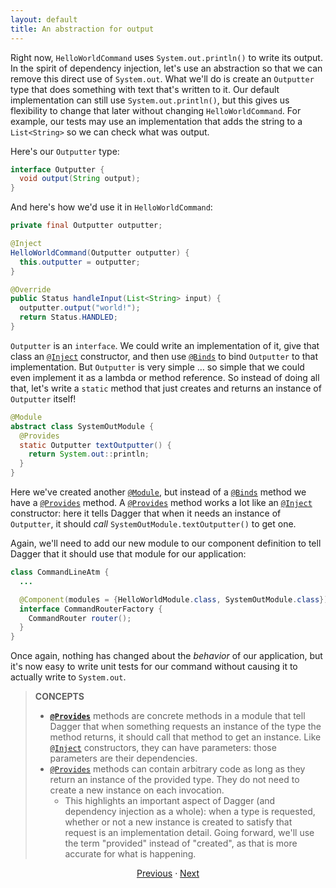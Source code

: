 ```yaml
---
layout: default
title: An abstraction for output
---
```


Right now, `HelloWorldCommand` uses `System.out.println()` to write its output.
In the spirit of dependency injection, let's use an abstraction so that we can
remove this direct use of `System.out`. What we'll do is create an `Outputter`
type that does something with text that's written to it. Our default
implementation can still use `System.out.println()`, but this gives us
flexibility to change that later without changing `HelloWorldCommand`. For
example, our tests may use an implementation that adds the string to a
`List<String>` so we can check what was output.

Here's our `Outputter` type:

```java
interface Outputter {
  void output(String output);
}
```

And here's how we'd use it in `HelloWorldCommand`:

```java
private final Outputter outputter;

@Inject
HelloWorldCommand(Outputter outputter) {
  this.outputter = outputter;
}

@Override
public Status handleInput(List<String> input) {
  outputter.output("world!");
  return Status.HANDLED;
}
```

`Outputter` is an `interface`. We could write an implementation of it, give that
class an [`@Inject`] constructor, and then use [`@Binds`] to bind `Outputter` to
that implementation. But `Outputter` is very simple … so simple that we could
even implement it as a lambda or method reference. So instead of doing all that,
let's write a `static` method that just creates and returns an instance of
`Outputter` itself!

```java
@Module
abstract class SystemOutModule {
  @Provides
  static Outputter textOutputter() {
    return System.out::println;
  }
}
```

Here we've created another [`@Module`], but instead of a [`@Binds`] method we
have a [`@Provides`] method. A [`@Provides`] method works a lot like an
[`@Inject`] constructor: here it tells Dagger that when it needs an instance of
`Outputter`, it should _call_ `SystemOutModule.textOutputter()` to get one.

Again, we'll need to add our new module to our component definition to tell
Dagger that it should use that module for our application:

```java
class CommandLineAtm {
  ...

  @Component(modules = {HelloWorldModule.class, SystemOutModule.class})
  interface CommandRouterFactory {
    CommandRouter router();
  }
}
```

Once again, nothing has changed about the _behavior_ of our application, but
it's now easy to write unit tests for our command without causing it to actually
write to `System.out`.

> **CONCEPTS**
>
> *   **[`@Provides`]** methods are concrete methods in a module that tell
>     Dagger that when something requests an instance of the type the method
>     returns, it should call that method to get an instance. Like [`@Inject`]
>     constructors, they can have parameters: those parameters are their
>     dependencies.
> *   [`@Provides`] methods can contain arbitrary code as long as they return an
>     instance of the provided type. They do not need to create a new instance
>     on each invocation.
>     *   This highlights an important aspect of Dagger (and dependency
>         injection as a whole): when a type is requested, whether or not a new
>         instance is created to satisfy that request is an implementation
>         detail. Going forward, we'll use the term "provided" instead of
>         "created", as that is more accurate for what is happening.

<section style="text-align: center" markdown="1">

[Previous](04-depending-on-interface) · [Next](06-new-command)

</section>

[`@Binds`]: https://dagger.dev/api/latest/dagger/Binds.html
[`@Inject`]: http://docs.oracle.com/javaee/7/api/javax/inject/Inject.html
[`@Module`]: https://dagger.dev/api/latest/dagger/Module.html
[`@Provides`]: https://dagger.dev/api/latest/dagger/Provides.html
